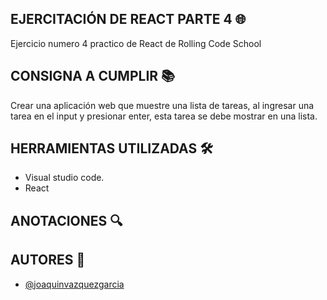 ## EJERCITACIÓN DE REACT PARTE 4 🌐

Ejercicio numero 4 practico de React de Rolling Code School

## CONSIGNA A CUMPLIR 📚

Crear una aplicación web que muestre una lista de tareas, al ingresar una tarea en el input y presionar enter, esta tarea se debe mostrar en una lista.

## HERRAMIENTAS UTILIZADAS 🛠

-   Visual studio code.
-   React

## ANOTACIONES 🔍

## AUTORES 🙋

-   [@joaquinvazquezgarcia](https://github.com/joaquinvazquezgarcia)
